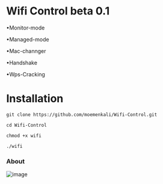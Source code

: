 # Wifi Control beta 0.1

•Monitor-mode

•Managed-mode

•Mac-channger   

•Handshake   

•Wps-Cracking

# Installation 
```
git clone https://github.com/moemenkali/Wifi-Control.git
```
```
cd Wifi-Control
```
```
chmod +x wifi
```
```
./wifi
```

### About 

![image](https://user-images.githubusercontent.com/89262048/157913708-5a57159c-eebb-4b71-be4c-a706c06f48e5.png)
